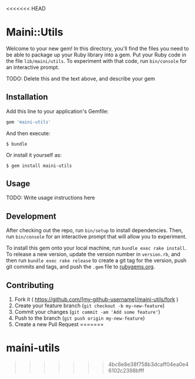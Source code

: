 <<<<<<< HEAD
# Maini::Utils

Welcome to your new gem! In this directory, you'll find the files you need to be able to package up your Ruby library into a gem. Put your Ruby code in the file `lib/maini/utils`. To experiment with that code, run `bin/console` for an interactive prompt.

TODO: Delete this and the text above, and describe your gem

## Installation

Add this line to your application's Gemfile:

```ruby
gem 'maini-utils'
```

And then execute:

    $ bundle

Or install it yourself as:

    $ gem install maini-utils

## Usage

TODO: Write usage instructions here

## Development

After checking out the repo, run `bin/setup` to install dependencies. Then, run `bin/console` for an interactive prompt that will allow you to experiment.

To install this gem onto your local machine, run `bundle exec rake install`. To release a new version, update the version number in `version.rb`, and then run `bundle exec rake release` to create a git tag for the version, push git commits and tags, and push the `.gem` file to [rubygems.org](https://rubygems.org).

## Contributing

1. Fork it ( https://github.com/[my-github-username]/maini-utils/fork )
2. Create your feature branch (`git checkout -b my-new-feature`)
3. Commit your changes (`git commit -am 'Add some feature'`)
4. Push to the branch (`git push origin my-new-feature`)
5. Create a new Pull Request
=======
# maini-utils
>>>>>>> 4bc6e8e38f758b3dcaff04ea0e46102c2398bfff
